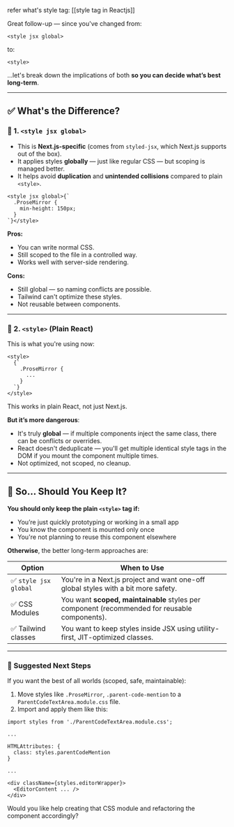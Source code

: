 
refer what's style tag: [[style tag in Reactjs]]

Great follow-up — since you've changed from:

```tsx
<style jsx global>
```

to:

```tsx
<style>
```

…let's break down the implications of both **so you can decide what’s best long-term**.

---

## ✅ What's the Difference?

### 🧱 1. `<style jsx global>`

- This is **Next.js-specific** (comes from `styled-jsx`, which Next.js supports out of the box).
- It applies styles **globally** — just like regular CSS — but scoping is managed better.
- It helps avoid **duplication** and **unintended collisions** compared to plain `<style>`.

```tsx
<style jsx global>{`
  .ProseMirror {
    min-height: 150px;
  }
`}</style>
```

**Pros:**
- You can write normal CSS.
- Still scoped to the file in a controlled way.
- Works well with server-side rendering.

**Cons:**
- Still global — so naming conflicts are possible.
- Tailwind can't optimize these styles.
- Not reusable between components.

---

### 🧱 2. `<style>` (Plain React)

This is what you're using now:

```tsx
<style>
  {`
    .ProseMirror {
      ...
    }
  `}
</style>
```

This works in plain React, not just Next.js.

**But it’s more dangerous**:
- It's truly **global** — if multiple components inject the same class, there can be conflicts or overrides.
- React doesn't deduplicate — you'll get multiple identical style tags in the DOM if you mount the component multiple times.
- Not optimized, not scoped, no cleanup.

---

## 🧭 So… Should You Keep It?

**You should only keep the plain `<style>` tag if:**
- You’re just quickly prototyping or working in a small app
- You know the component is mounted only once
- You're not planning to reuse this component elsewhere

**Otherwise**, the better long-term approaches are:

| Option | When to Use |
|--------|-------------|
| ✅ `style jsx global` | You're in a Next.js project and want one-off global styles with a bit more safety. |
| ✅ CSS Modules | You want **scoped, maintainable** styles per component (recommended for reusable components). |
| ✅ Tailwind classes | You want to keep styles inside JSX using utility-first, JIT-optimized classes. |

---

### 🔧 Suggested Next Steps

If you want the best of all worlds (scoped, safe, maintainable):

1. Move styles like `.ProseMirror`, `.parent-code-mention` to a `ParentCodeTextArea.module.css` file.
2. Import and apply them like this:

```tsx
import styles from './ParentCodeTextArea.module.css';

...

HTMLAttributes: {
  class: styles.parentCodeMention
}

...

<div className={styles.editorWrapper}>
  <EditorContent ... />
</div>
```

Would you like help creating that CSS module and refactoring the component accordingly?